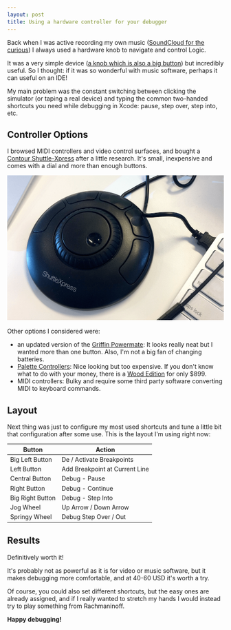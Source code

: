 ```yaml
---
layout: post
title: Using a hardware controller for your debugger
---
```


Back when I was active recording my own music ([SoundCloud for the curious](https://soundcloud.com/yuniper)) I always used a hardware knob to navigate and control Logic.

It was a very simple device ([a knob which is also a big button](http://griffintechnology.com/powermate)) but incredibly useful. So I thought: if it was so wonderful with music software, perhaps it can useful on an IDE!

My main problem was the constant switching between clicking the simulator (or taping a real device) and typing the common two-handed shortcuts you need while debugging in Xcode: pause, step over, step into, etc. 

## Controller Options ##

I browsed MIDI controllers and video control surfaces, and bought a [Contour Shuttle-Xpress](http://ergo.contour-design.com/ergonomic-mouse/shuttlexpress) after a little research. It's small, inexpensive and comes with a dial and more than enough buttons. 

![Shuttle-Xpress](/posts_images/2015-08-24-01.png)

Other options I considered were: 

* an updated version of the [Griffin Powermate](http://griffintechnology.com/laptops/powermate-bluetooth): It looks really neat but I wanted more than one button. Also, I'm not a big fan of changing batteries.
* [Palette Controllers](http://palettegear.com/index.html): Nice looking but too expensive. 
If you don't know what to do with your money, there is a [Wood Edition](https://shop.trycelery.com/page/palettekits) for only $899. 
* MIDI controllers: Bulky and require some third party software converting MIDI to keyboard commands. 


## Layout ##

Next thing was just to configure my most used shortcuts and tune a little bit that configuration after some use. This is the layout I'm using right now:

| Button						| Action														|
| --------					| ----------												|
| Big Left Button 	|	De / Activate Breakpoints				|
| Left Button			 	|	Add Breakpoint at Current Line 	|
| Central Button		|	Debug - Pause								 			|
| Right Button			|	Debug - Continue									|
| Big Right Button	|	Debug - Step Into								|
| Jog Wheel					|	Up Arrow / Down Arrow						|
| Springy Wheel			|	Debug Step Over / Out						|


## Results ##

Definitively worth it! 

It's probably not as powerful as it is for video or music software, but it makes debugging more comfortable, and at 40-60 USD it's worth a try. 

Of course, you could also set different shortcuts, but the easy ones are already assigned, and if I really wanted to stretch my hands I would instead try to play something from Rachmaninoff.

**Happy debugging!**
